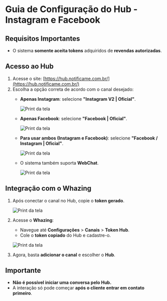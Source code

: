 # Guia de Configuração do Hub - Instagram e Facebook

## Requisitos Importantes

* O sistema **somente aceita tokens** adquiridos de **revendas autorizadas**.

## Acesso ao Hub

1. Acesse o site: [https://hub.notificame.com.br/](https://hub.notificame.com.br/)
2. Escolha a opção correta de acordo com o canal desejado:
   *   **Apenas Instagram**: selecione **"Instagram V2 | Oficial"**.

       ![Print da tela](<../docs/Facebook e Instagram via HUB/instagram.png>)
   *   **Apenas Facebook**: selecione **"Facebook | Oficial"**.

       ![Print da tela](<../docs/Facebook e Instagram via HUB/facebook.png>)
   *   **Para usar ambos (Instagram e Facebook)**: selecione **"Facebook / Instagram | Oficial"**.

       ![Print da tela](<../docs/Facebook e Instagram via HUB/facebookinstagram.png>)
   *   O sistema também suporta **WebChat**.

       ![Print da tela](<../docs/Facebook e Instagram via HUB/webchat.png>)

## Integração com o Whazing

1.  Após conectar o canal no Hub, copie o **token gerado**.

    ![Print da tela](<../docs/Facebook e Instagram via HUB/telatoken.png>)
2.  Acesse o **Whazing**:

    * Navegue até **Configurações** > **Canais** > **Token Hub**.
    * Cole o **token copiado** do Hub e cadastre-o.

    ![Print da tela](<../docs/Facebook e Instagram via HUB/whazing.png>)
3. Agora, basta **adicionar o canal** e escolher o **Hub**.

## Importante

* **Não é possível iniciar uma conversa pelo Hub.**
* A interação só pode começar **após o cliente entrar em contato primeiro**.
